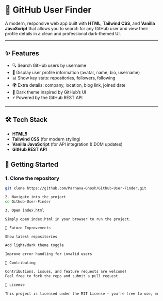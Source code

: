 # 🚀 GitHub User Finder

A modern, responsive web app built with **HTML**, **Tailwind CSS**, and **Vanilla JavaScript** that allows you to search for any GitHub user and view their profile details in a clean and professional dark-themed UI.

---

## ✨ Features
- 🔍 Search GitHub users by username  
- 👤 Display user profile information (avatar, name, bio, username)  
- 📊 Show key stats: repositories, followers, following  
- 🌍 Extra details: company, location, blog link, joined date  
- 🎨 Dark theme inspired by GitHub’s UI  
- ⚡ Powered by the GitHub REST API  

---

## 🛠️ Tech Stack
- **HTML5**
- **Tailwind CSS** (for modern styling)
- **Vanilla JavaScript** (for API integration & DOM updates)
- **GitHub REST API**


## 🚀 Getting Started

### 1. Clone the repository
```bash
git clone https://github.com/Parnava-Ghosh/Github-User-Finder.git

2. Navigate into the project
cd Github-User-Finder

3. Open index.html

Simply open index.html in your browser to run the project.

📌 Future Improvements

Show latest repositories

Add light/dark theme toggle

Improve error handling for invalid users

🤝 Contributing

Contributions, issues, and feature requests are welcome!
Feel free to fork the repo and submit a pull request.

📄 License

This project is licensed under the MIT License – you’re free to use, modify, and distribute it.

